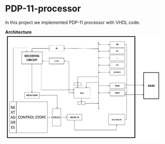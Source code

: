 # PDP-11-processor
In this project we implemented PDP-11 processor with VHDL code.

**Architecture**
![](https://github.com/Muhanad23/PDP-11-processor/blob/master/Capture.PNG?raw=true)
